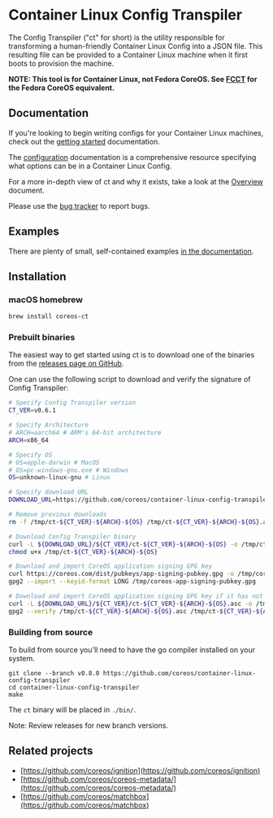 # Container Linux Config Transpiler

The Config Transpiler ("ct" for short) is the utility responsible for transforming a human-friendly Container Linux Config into a JSON file. This resulting file can be provided to a Container Linux machine when it first boots to provision the machine.

**NOTE: This tool is for Container Linux, not Fedora CoreOS. See [FCCT](https://github.com/coreos/fcct) for the Fedora CoreOS equivalent.**

## Documentation

If you're looking to begin writing configs for your Container Linux machines, check out the [getting started][get-started] documentation.

The [configuration][config] documentation is a comprehensive resource specifying what options can be in a Container Linux Config.

For a more in-depth view of ct and why it exists, take a look at the [Overview][overview] document.

Please use the [bug tracker][issues] to report bugs.

[ignition]: https://github.com/coreos/ignition
[issues]: https://issues.coreos.com
[overview]: doc/overview.md
[get-started]: doc/getting-started.md
[config]: doc/configuration.md

## Examples

There are plenty of small, self-contained examples [in the documentation][examples].

[examples]: doc/examples.md

## Installation

### macOS homebrew

```bash
brew install coreos-ct
```

### Prebuilt binaries

The easiest way to get started using ct is to download one of the binaries from the [releases page on GitHub][releases].

One can use the following script to download and verify the signature of Config Transpiler:

```bash
# Specify Config Transpiler version
CT_VER=v0.6.1

# Specify Architecture
# ARCH=aarch64 # ARM's 64-bit architecture
ARCH=x86_64

# Specify OS
# OS=apple-darwin # MacOS
# OS=pc-windows-gnu.exe # Windows
OS=unknown-linux-gnu # Linux

# Specify download URL
DOWNLOAD_URL=https://github.com/coreos/container-linux-config-transpiler/releases/download

# Remove previous downloads
rm -f /tmp/ct-${CT_VER}-${ARCH}-${OS} /tmp/ct-${CT_VER}-${ARCH}-${OS}.asc /tmp/coreos-app-signing-pubkey.gpg

# Download Config Transpiler binary
curl -L ${DOWNLOAD_URL}/${CT_VER}/ct-${CT_VER}-${ARCH}-${OS} -o /tmp/ct-${CT_VER}-${ARCH}-${OS}
chmod u+x /tmp/ct-${CT_VER}-${ARCH}-${OS}

# Download and import CoreOS application signing GPG key
curl https://coreos.com/dist/pubkeys/app-signing-pubkey.gpg -o /tmp/coreos-app-signing-pubkey.gpg
gpg2 --import --keyid-format LONG /tmp/coreos-app-signing-pubkey.gpg

# Download and import CoreOS application signing GPG key if it has not already been imported
curl -L ${DOWNLOAD_URL}/${CT_VER}/ct-${CT_VER}-${ARCH}-${OS}.asc -o /tmp/ct-${CT_VER}-${ARCH}-${OS}.asc
gpg2 --verify /tmp/ct-${CT_VER}-${ARCH}-${OS}.asc /tmp/ct-${CT_VER}-${ARCH}-${OS}
```

[releases]: https://github.com/coreos/container-linux-config-transpiler/releases

### Building from source

To build from source you'll need to have the go compiler installed on your system.

```shell
git clone --branch v0.8.0 https://github.com/coreos/container-linux-config-transpiler
cd container-linux-config-transpiler
make
```

The `ct` binary will be placed in `./bin/`.

Note: Review releases for new branch versions.

## Related projects

- [https://github.com/coreos/ignition](https://github.com/coreos/ignition)
- [https://github.com/coreos/coreos-metadata/](https://github.com/coreos/coreos-metadata/)
- [https://github.com/coreos/matchbox](https://github.com/coreos/matchbox)
